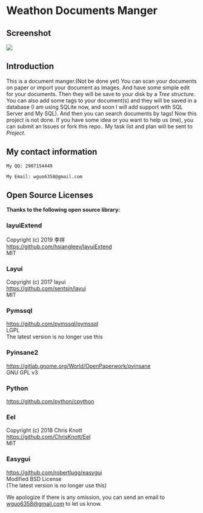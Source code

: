 # Weathon Documents Manger

## Screenshot
<img src="https://www.weathon.top/New_DM/screenshot.png"/>


## Introduction
This is a document manger.(Not be done yet) You can scan your documents on paper or import your document as images. And have some simple edit for your documents. Then they will be save to your disk by a *Tree structure*. You can also add some tags to your document(s) and they will be saved in a database (I am using SQLite now, and soon I will add support with SQL Server and My SQL). And then you can search documents by tags!
Now this project is not done. If you have some idea or you want to help us (me), you can submit an Issues or fork this repo..
My task list and plan will be sent to *Project*.


## My contact information 
    My QQ: 2907154449

    My Email: wguo6358@gmail.com

## Open Source Licenses
**Thanks to the following open source library:**

### layuiExtend 
Copyright (c) 2019 李祥  
https://github.com/hsiangleev/layuiExtend  
MIT  

### Layui 
Copyright (c) 2017 layui   
https://github.com/sentsin/layui  
MIT  
 
### Pymssql  
https://github.com/pymssql/pymssql  
LGPL  
The latest version is no longer use this  

### Pyinsane2  
https://gitlab.gnome.org/World/OpenPaperwork/pyinsane  
GNU GPL v3  

### Python  
https://github.com/python/cpython   

### Eel  
Copyright (c) 2018 Chris Knott   
https://github.com/ChrisKnott/Eel  
MIT 

### Easygui  
https://github.com/robertlugg/easygui  
Modified BSD License  
(The latest version is no longer use this) 

 
  
   

We apologize if there is any omission, you can send an email to wguo6358@gmail.com to let us know.

